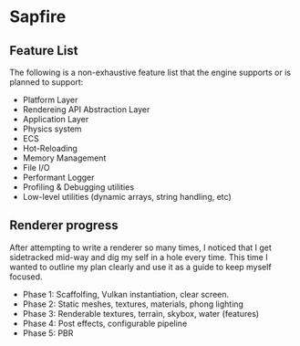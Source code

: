 # Sapfire

## Feature List
The following is a non-exhaustive feature list that the engine supports or is planned to support:
- Platform Layer
- Rendereing API Abstraction Layer
- Application Layer
- Physics system
- ECS
- Hot-Reloading
- Memory Management
- File I/O
- Performant Logger
- Profiling & Debugging utilities
- Low-level utilities (dynamic arrays, string handling, etc)

## Renderer progress
After attempting to write a renderer so many times, I noticed that I get sidetracked mid-way and dig my self in a hole every time. This time I wanted to outline my plan clearly and use it as a guide to keep myself focused.
- Phase 1: Scaffolfing, Vulkan instantiation, clear screen.
- Phase 2: Static meshes, textures, materials, phong lighting
- Phase 3: Renderable textures, terrain, skybox, water (features)
- Phase 4: Post effects, configurable pipeline
- Phase 5: PBR
